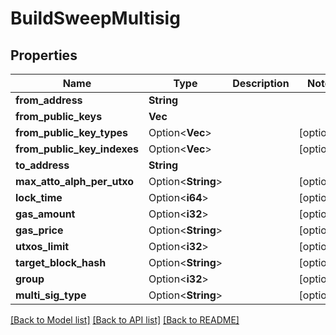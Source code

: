 # BuildSweepMultisig

## Properties

Name | Type | Description | Notes
------------ | ------------- | ------------- | -------------
**from_address** | **String** |  | 
**from_public_keys** | **Vec<String>** |  | 
**from_public_key_types** | Option<**Vec<String>**> |  | [optional]
**from_public_key_indexes** | Option<**Vec<i32>**> |  | [optional]
**to_address** | **String** |  | 
**max_atto_alph_per_utxo** | Option<**String**> |  | [optional]
**lock_time** | Option<**i64**> |  | [optional]
**gas_amount** | Option<**i32**> |  | [optional]
**gas_price** | Option<**String**> |  | [optional]
**utxos_limit** | Option<**i32**> |  | [optional]
**target_block_hash** | Option<**String**> |  | [optional]
**group** | Option<**i32**> |  | [optional]
**multi_sig_type** | Option<**String**> |  | [optional]

[[Back to Model list]](../README.md#documentation-for-models) [[Back to API list]](../README.md#documentation-for-api-endpoints) [[Back to README]](../README.md)


